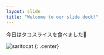 ```yaml
---
layout: slide
title: "Welcome to our slide deck!"
---
```


今日はタコスライスを食べました🌮

![saritocat](https://octodex.github.com/images/saritocat.png)
{: .center}
